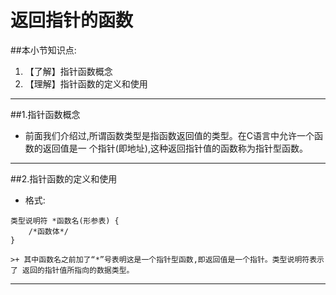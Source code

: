 # 返回指针的函数
##本小节知识点:
1. 【了解】指针函数概念
2. 【理解】指针函数的定义和使用

---
##1.指针函数概念
- 前面我们介绍过,所谓函数类型是指函数返回值的类型。在C语言中允许一个函数的返回值是一
个指针(即地址),这种返回指针值的函数称为指针型函数。

---

##2.指针函数的定义和使用
- 格式:
```
类型说明符 *函数名(形参表) {
    /*函数体*/
}
```
    >+ 其中函数名之前加了“*”号表明这是一个指针型函数,即返回值是一个指针。类型说明符表示了 返回的指针值所指向的数据类型。
---

